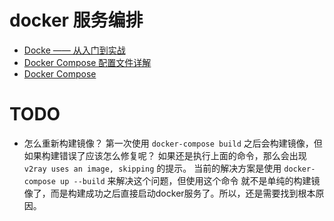 
# docker 服务编排

* [Docke —— 从入门到实战 ](https://yeasy.gitbooks.io/docker_practice/compose/compose_file.html)
* [Docker Compose 配置文件详解](https://www.jianshu.com/p/2217cfed29d7)
* [Docker Compose](https://www.qikqiak.com/k8s-book/docs/8.Docker%20Compose.html)

# TODO

* 怎么重新构建镜像？
第一次使用 `docker-compose build` 之后会构建镜像，但如果构建错误了应该怎么修复呢？
如果还是执行上面的命令，那么会出现 `v2ray uses an image, skipping` 的提示。
当前的解决方案是使用 `docker-compose up --build` 来解决这个问题，但使用这个命令
就不是单纯的构建镜像了，而是构建成功之后直接启动docker服务了。所以，还是需要找到根本原因。
